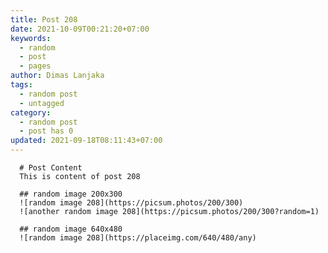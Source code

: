 ```yaml
---
title: Post 208
date: 2021-10-09T00:21:20+07:00
keywords:
  - random
  - post
  - pages
author: Dimas Lanjaka
tags:
  - random post
  - untagged
category:
  - random post
  - post has 0
updated: 2021-09-18T08:11:43+07:00
---
```


      # Post Content
      This is content of post 208

      ## random image 200x300
      ![random image 208](https://picsum.photos/200/300)
      ![another random image 208](https://picsum.photos/200/300?random=1)

      ## random image 640x480
      ![random image 208](https://placeimg.com/640/480/any)
      